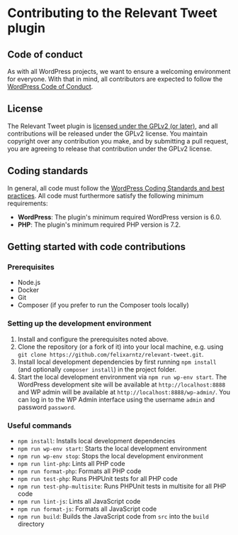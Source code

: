 # Contributing to the Relevant Tweet plugin

## Code of conduct

As with all WordPress projects, we want to ensure a welcoming environment for everyone. With that in mind, all contributors are expected to follow the [WordPress Code of Conduct](https://make.wordpress.org/handbook/community-code-of-conduct/).

## License

The Relevant Tweet plugin is [licensed under the GPLv2 (or later)](/license.txt), and all contributions will be released under the GPLv2 license. You maintain copyright over any contribution you make, and by submitting a pull request, you are agreeing to release that contribution under the GPLv2 license.

## Coding standards

In general, all code must follow the [WordPress Coding Standards and best practices](https://developer.wordpress.org/coding-standards/). All code must furthermore satisfy the following minimum requirements:

- **WordPress**: The plugin's minimum required WordPress version is 6.0.
- **PHP**: The plugin's minimum required PHP version is 7.2.

## Getting started with code contributions

### Prerequisites

* Node.js
* Docker
* Git
* Composer (if you prefer to run the Composer tools locally)

### Setting up the development environment

1. Install and configure the prerequisites noted above.
2. Clone the repository (or a fork of it) into your local machine, e.g. using `git clone https://github.com/felixarntz/relevant-tweet.git`.
3. Install local development dependencies by first running `npm install` (and optionally `composer install`) in the project folder.
4. Start the local development environment via `npm run wp-env start`. The WordPress development site will be available at `http://localhost:8888` and WP admin will be available at `http://localhost:8888/wp-admin/`. You can log in to the WP Admin interface using the username `admin` and password `password`.

### Useful commands

* `npm install`: Installs local development dependencies
* `npm run wp-env start`: Starts the local development environment
* `npm run wp-env stop`: Stops the local development environment
* `npm run lint-php`: Lints all PHP code
* `npm run format-php`: Formats all PHP code
* `npm run test-php`: Runs PHPUnit tests for all PHP code
* `npm run test-php-multisite`: Runs PHPUnit tests in multisite for all PHP code
* `npm run lint-js`: Lints all JavaScript code
* `npm run format-js`: Formats all JavaScript code
* `npm run build`: Builds the JavaScript code from `src` into the `build` directory
